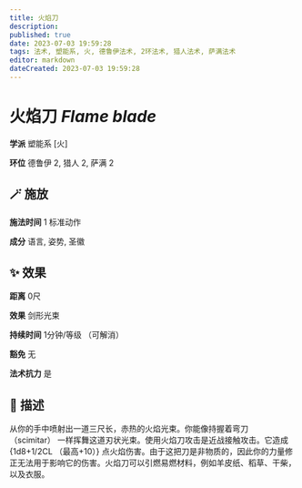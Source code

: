 ```yaml
---
title: 火焰刀
description: 
published: true
date: 2023-07-03 19:59:28
tags: 法术, 塑能系, 火, 德鲁伊法术, 2环法术, 猎人法术, 萨满法术
editor: markdown
dateCreated: 2023-07-03 19:59:28
---
```


# **火焰刀** *Flame blade*

**学派** 塑能系 \[火\] 

**环位** 德鲁伊 2, 猎人 2, 萨满 2

## 🪄 施放

**施法时间** 1 标准动作

**成分** 语言, 姿势, 圣徽

## ✨ 效果  

**距离** 0尺 

**效果** 剑形光束 

**持续时间** 1分钟/等级 （可解消） 

**豁免** 无

**法术抗力** 是

## 📖 描述

从你的手中喷射出一道三尺长，赤热的火焰光束。你能像持握着弯刀 （scimitar） 一样挥舞这道刃状光束。使用火焰刀攻击是近战接触攻击。它造成 {1d8+1/2CL （最高+10）} 点火焰伤害。由于这把刀是非物质的，因此你的力量修正无法用于影响它的伤害。火焰刀可以引燃易燃材料，例如羊皮纸、稻草、干柴，以及衣服。
    